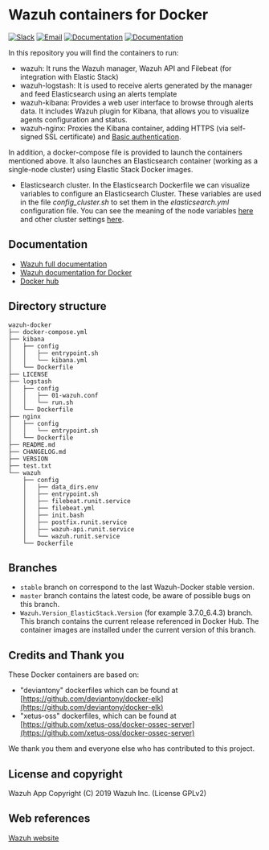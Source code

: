 # Wazuh containers for Docker

[![Slack](https://img.shields.io/badge/slack-join-blue.svg)](https://wazuh.com/community/join-us-on-slack/)
[![Email](https://img.shields.io/badge/email-join-blue.svg)](https://groups.google.com/forum/#!forum/wazuh)
[![Documentation](https://img.shields.io/badge/docs-view-green.svg)](https://documentation.wazuh.com)
[![Documentation](https://img.shields.io/badge/web-view-green.svg)](https://wazuh.com)

In this repository you will find the containers to run:

* wazuh: It runs the Wazuh manager, Wazuh API and Filebeat (for integration with Elastic Stack)
* wazuh-logstash: It is used to receive alerts generated by the manager and feed Elasticsearch using an alerts template
* wazuh-kibana: Provides a web user interface to browse through alerts data. It includes Wazuh plugin for Kibana, that allows you to visualize agents configuration and status.
* wazuh-nginx: Proxies the Kibana container, adding HTTPS (via self-signed SSL certificate) and [Basic authentication](https://developer.mozilla.org/en-US/docs/Web/HTTP/Authentication#Basic_authentication_scheme).

In addition, a docker-compose file is provided to launch the containers mentioned above. It also launches an Elasticsearch container (working as a single-node cluster) using Elastic Stack Docker images.

* Elasticsearch cluster. In the Elasticsearch Dockerfile we can visualize variables to configure an Elasticsearch Cluster. These variables are used in the file *config_cluster.sh* to set them in the *elasticsearch.yml* configuration file. You can see the meaning of the node variables [here](https://www.elastic.co/guide/en/elasticsearch/reference/current/modules-node.html) and other cluster settings [here](https://github.com/elastic/elasticsearch/blob/master/distribution/src/config/elasticsearch.yml).

## Documentation

* [Wazuh full documentation](http://documentation.wazuh.com)
* [Wazuh documentation for Docker](https://documentation.wazuh.com/current/docker/index.html)
* [Docker hub](https://hub.docker.com/u/wazuh)

## Directory structure

	wazuh-docker
	├── docker-compose.yml
	├── kibana
	│   ├── config
	│   │   ├── entrypoint.sh
	│   │   └── kibana.yml
	│   └── Dockerfile
	├── LICENSE
	├── logstash
	│   ├── config
	│   │   ├── 01-wazuh.conf
	│   │   └── run.sh
	│   └── Dockerfile
	├── nginx
	│   ├── config
	│   │   └── entrypoint.sh
	│   └── Dockerfile
	├── README.md
	├── CHANGELOG.md
	├── VERSION
	├── test.txt
	└── wazuh
	    ├── config
	    │   ├── data_dirs.env
	    │   ├── entrypoint.sh
	    │   ├── filebeat.runit.service
	    │   ├── filebeat.yml
	    │   ├── init.bash
	    │   ├── postfix.runit.service
	    │   ├── wazuh-api.runit.service
	    │   └── wazuh.runit.service
	    └── Dockerfile


## Branches

* `stable` branch on correspond to the last Wazuh-Docker stable version.
* `master` branch contains the latest code, be aware of possible bugs on this branch.
* `Wazuh.Version_ElasticStack.Version` (for example 3.7.0_6.4.3) branch. This branch contains the current release referenced in Docker Hub. The container images are installed under the current version of this branch.

## Credits and Thank you

These Docker containers are based on:

*  "deviantony" dockerfiles which can be found at [https://github.com/deviantony/docker-elk](https://github.com/deviantony/docker-elk)
*  "xetus-oss" dockerfiles, which can be found at [https://github.com/xetus-oss/docker-ossec-server](https://github.com/xetus-oss/docker-ossec-server)

We thank you them and everyone else who has contributed to this project.

## License and copyright

Wazuh App Copyright (C) 2019 Wazuh Inc. (License GPLv2)

## Web references

[Wazuh website](http://wazuh.com)
